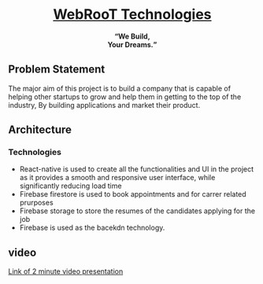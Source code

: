 <h1 align="center"><a href="https://github.com/piyushbansal210/KaamHaiAb">WebRooT Technologies</a></h1>
<p align="center"><strong><q>We Build,<br>Your Dreams.</q></strong></p>  


## Problem Statement  
The major aim of this project is to build a company that is capable of helping other startups to grow and help them in getting to the top of the industry, By building applications and market their product.



## Architecture
### Technologies
* React-native is used to create all the functionalities and UI in the project as it provides a smooth and responsive user interface, while significantly   reducing load time
* Firebase firestore is used to book appointments and for carrer related prurposes
* Firebase storage to store the resumes of the candidates applying for the job
* Firebase is used as the bacekdn technology.



## video

<a href="https://drive.google.com/file/d/1UPuy6s8QjD4OSCx1P1_MK92OEDhgl0SU/view?usp=sharing">Link of 2 minute video presentation</a>
  
  

